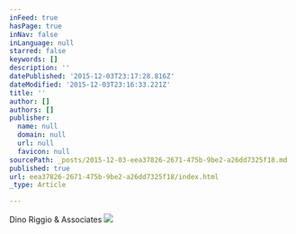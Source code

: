 ```yaml
---
inFeed: true
hasPage: true
inNav: false
inLanguage: null
starred: false
keywords: []
description: ''
datePublished: '2015-12-03T23:17:28.816Z'
dateModified: '2015-12-03T23:16:33.221Z'
title: ''
author: []
authors: []
publisher:
  name: null
  domain: null
  url: null
  favicon: null
sourcePath: _posts/2015-12-03-eea37826-2671-475b-9be2-a26dd7325f18.md
published: true
url: eea37826-2671-475b-9be2-a26dd7325f18/index.html
_type: Article

---
```

Dino Riggio & Associates
![](https://the-grid-user-content.s3-us-west-2.amazonaws.com/2405a3df-b174-45b0-95c3-0878698d3441.jpg)